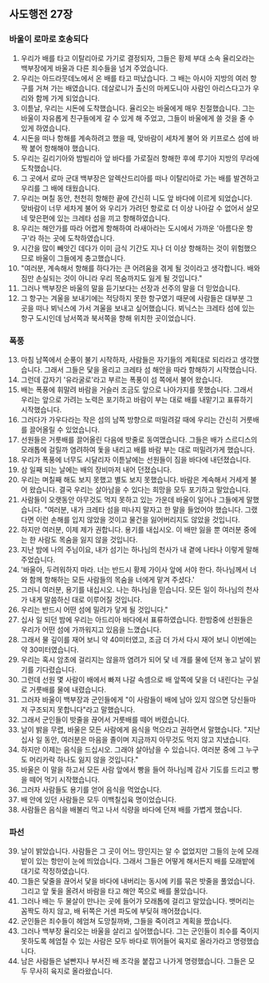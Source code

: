## 사도행전 27장

### 바울이 로마로 호송되다
1. 우리가 배를 타고 이탈리아로 가기로 결정되자,  그들은 황제 부대 소속 율리오라는 백부장에게 바울과 다른 죄수들을 넘겨 주었습니다.
2. 우리는 아드라뭇데노에서 온 배를 타고 떠났습니다. 그 배는 아시아 지방의 여러 항구를 거쳐 가는 배였습니다. 데살로니가 출신의 마케도니아 사람인 아리스다고가 우리와 함께 가게 되었습니다.
3. 이튿날, 우리는 시돈에 도착했습니다. 율리오는 바울에게 매우 친절했습니다. 그는 바울이 자유롭게 친구들에게 갈 수 있게 해 주었고, 그들이 바울에게 쓸 것을 줄 수 있게 하였습니다.
4. 시돈을 떠나 항해를 계속하려고 했을 때, 맞바람이 세차게 불어 와 키프로스 섬에 바짝 붙어 항해해야 했습니다.
5. 우리는 길리기아와 밤빌리아 앞 바다를 가로질러 항해한 후에 루기아 지방의 무라에 도착했습니다.
6. 그 곳에서 로마 군대 백부장은 알렉산드리아를 떠나 이탈리아로 가는 배를 발견하고 우리를 그 배에 태웠습니다.
7. 우리는 며칠 동안, 천천히 항해한 끝에 간신히 니도 앞 바다에 이르게 되었습니다. 맞바람이 너무 세차게 불어 와 우리가 가려던 항로로 더 이상 나아갈 수 없어서 살모네 맞은편에 있는 크레타 섬을 끼고 항해하였습니다.
8. 우리는 해안가를 따라 어렵게 항해하여 라새아라는 도시에서 가까운 '아름다운 항구'라 하는 곳에 도착하였습니다.
9. 시간을 많이 빼앗긴 데다가 이미 금식 기간도 지나 더 이상 항해하는 것이 위험했으므로 바울이 그들에게 충고했습니다.
10. "여러분, 계속해서 항해를 하다가는 큰 어려움을 겪게 될 것이라고 생각합니다. 배와 짐만 손실되는 것이 아니라 우리 목숨까지도 잃게 될 것입니다."
11. 그러나 백부장은 바울의 말을 듣기보다는 선장과 선주의 말을 더 믿었습니다.
12. 그 항구는 겨울을 보내기에는 적당하지 못한 항구였기 때문에 사람들은 대부분 그 곳을 떠나 뵈닉스에 가서 겨울을 보내고 싶어했습니다. 뵈닉스는 크레타 섬에 있는 항구 도시인데 남서쪽과 북서쪽을 향해 위치한 곳이었습니다.
### 폭풍
13. 마침 남쪽에서 순풍이 불기 시작하자, 사람들은 자기들의 계획대로 되리라고 생각했습니다. 그래서 그들은 닻을 올리고 크레타 섬 해안을 따라 항해하기 시작했습니다.
14. 그런데 갑자기 '유라굴로'라고 부르는 폭풍이 섬 쪽에서 불어 왔습니다.
15. 배는 폭풍에 휘말려 바람을 거슬러 조금도 앞으로 나아가지를 못했습니다. 그래서 우리는 앞으로 가려는 노력은 포기하고 바람이 부는 대로 배를 내맡기고 표류하기 시작했습니다.
16. 그러다가 가우다라는 작은 섬의 남쪽 방향으로 떠밀려갈 때에 우리는 간신히 거룻배를 끌어올릴 수 있었습니다.
17. 선원들은 거룻배를 끌어올린 다음에 밧줄로 동여맸습니다. 그들은 배가 스르디스의 모래톱에 걸릴까 염려하여 돛을 내리고 배를 바람 부는 대로 떠밀려가게 했습니다.
18. 우리가 폭풍에 너무도 시달리자 이튿날에는 선원들이 짐을 바다에 내던졌습니다.
19. 삼 일째 되는 날에는 배의 장비마저 내어 던졌습니다.
20. 우리는 며칠째 해도 보지 못했고 별도 보지 못했습니다. 바람은 계속해서 거세게 불어 왔습니다. 결국 우리는 살아남을 수 있다는 희망을 모두 포기하고 말았습니다.
21. 사람들이 오랫동안 아무것도 먹지 못하고 있는 가운데 바울이 일어나 그들에게 말했습니다. "여러분, 내가 크레타 섬을 떠나지 말자고 한 말을 들었어야 했습니다. 그랬다면 이런 손해를 입지 않았을 것이고 물건을 잃어버리지도 않았을 것입니다.
22. 하지만 여러분, 이제 제가 권합니다. 용기를 내십시오. 이 배만 잃을 뿐 여러분 중에는 한 사람도 목숨을 잃지 않을 것입니다.
23. 지난 밤에 나의 주님이요, 내가 섬기는 하나님의 천사가 내 곁에 나타나 이렇게 말해 주었습니다.
24. '바울아, 두려워하지 마라. 너는 반드시 황제 가이사 앞에 서야 한다. 하나님께서 너와 함께 항해하는 모든 사람들의 목숨을 너에게 맡겨 주셨다.'
25. 그러니 여러분, 용기를 내십시오. 나는 하나님을 믿습니다. 모든 일이 하나님의 천사가 내게 말씀하신 대로 이루어질 것입니다.
26. 우리는 반드시 어떤 섬에 밀려가 닿게 될 것입니다."
27. 십사 일 되던 밤에 우리는 아드리아 바다에서 표류하였습니다. 한밤중에 선원들은 우리가 어떤 섬에 가까워지고 있음을 느꼈습니다.
28. 그래서 물 깊이를 재어 보니 약 40미터였고, 조금 더 가서 다시 재어 보니 이번에는 약 30미터였습니다.
29. 우리는 혹시 암초에 걸리지는 않을까 염려가 되어 닻 네 개를 물에 던져 놓고 날이 밝기를 기다렸습니다.
30. 그런데 선원 몇 사람이 배에서 빠져 나갈 속셈으로 배 앞쪽에 닻을 더 내린다는 구실로 거룻배를 물에 내렸습니다.
31. 그러자 바울이 백부장과 군인들에게 "이 사람들이 배에 남아 있지 않으면 당신들마저 구조되지 못합니다"라고 말했습니다.
32. 그래서 군인들이 밧줄을 끊어서 거룻배를 떼어 버렸습니다.
33. 날이 밝을 무렵, 바울은 모든 사람에게 음식을 먹으라고 권하면서 말했습니다. "지난 십사 일 동안, 여러분은 마음을 졸이며 지금까지 아무것도 먹지 않고 지냈습니다.
34. 하지만 이제는 음식을 드십시오. 그래야 살아남을 수 있습니다. 여러분 중에 그 누구도 머리카락 하나도 잃지 않을 것입니다."
35. 바울은 이 말을 하고서 모든 사람 앞에서 빵을 들어 하나님께 감사 기도를 드리고 빵을 떼어 먹기 시작했습니다.
36. 그러자 사람들도 용기를 얻어 음식을 먹었습니다.
37. 배 안에 있던 사람들은 모두 이백칠십육 명이었습니다.
38. 사람들은 음식을 배불리 먹고 나서 식량을 바다에 던져 배를 가볍게 했습니다.
### 파선
39. 날이 밝았습니다. 사람들은 그 곳이 어느 땅인지는 알 수 없었지만 그들의 눈에 모래밭이 있는 항만이 눈에 띄었습니다. 그래서 그들은 어떻게 해서든지 배를 모래밭에 대기로 작정하였습니다.
40. 그들은 닻줄을 끊어서 닻을 바다에 내버리는 동시에 키를 묶은 밧줄을 풀었습니다. 그리고 앞 돛을 올려서 바람을 타고 해안 쪽으로 배를 몰았습니다.
41. 그러나 배는 두 물살이 만나는 곳에 들어가 모래톱에 걸리고 말았습니다. 뱃머리는 꼼짝도 하지 않고, 배 뒤쪽은 거센 파도에 부딪혀 깨어졌습니다.
42. 군인들은 죄수들이 헤엄쳐 도망칠까봐, 그들을 죽이려고 계획을 짰습니다.
43. 그러나 백부장 율리오는 바울을 살리고 싶어했습니다. 그는 군인들이 죄수를 죽이지 못하도록 헤엄칠 수 있는 사람은 모두 바다로 뛰어들어 육지로 올라가라고 명령했습니다.
44. 남은 사람들은 널빤지나 부서진 배 조각을 붙잡고 나가게 명령했습니다. 그들은 모두 무사히 육지로 올라왔습니다.